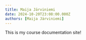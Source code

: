 ```yaml
---
title: Maija Järviniemi
date: 2024-10-20T23:08:00.000Z
authors: [Maija Järviniemi]
---
```


This is my course documentation site!